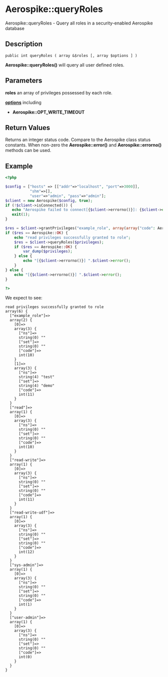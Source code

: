 
# Aerospike::queryRoles

Aerospike::queryRoles - Query all roles in a security-enabled Aerospike database

## Description

```
public int queryRoles ( array &$roles [, array $options ] )
```

**Aerospike::queryRoles()** will query  all user defined roles.

## Parameters

**roles** an array of privileges possessed by each role.

**[options](aerospike.md)** including
- **Aerospike::OPT_WRITE_TIMEOUT**

## Return Values

Returns an integer status code.  Compare to the Aerospike class status
constants.  When non-zero the **Aerospike::error()** and
**Aerospike::errorno()** methods can be used.

## Example

```php
<?php

$config = ["hosts" => [["addr"=>"localhost", "port"=>3000]],
           "shm"=>[],
           "user"=>"admin", "pass"=>"admin"];
$client = new Aerospike($config, true);
if (!$client->isConnected()) {
   echo "Aerospike failed to connect[{$client->errorno()}]: {$client->error()}\n";
   exit(1);
}

$res = $client->grantPrivileges("example_role", array(array("code": Aerospike::PRIV_READ)));
if ($res == Aerospike::OK) {
    echo "read privileges successfully granted to role";
    $res = $client->queryRoles($privileges);
    if ($res == Aerospike::OK) {
        var_dump($privileges);
    } else {
        echo "[{$client->errorno()}] ".$client->error();
    }
} else {
    echo "[{$client->errorno()}] ".$client->error();
}

?>
```

We expect to see:

```
read privileges successfully granted to role
array(6) {
  ["example_role"]=>
  array(2) {
    [0]=>
    array(3) {
      ["ns"]=>
      string(0) ""
      ["set"]=>
      string(0) ""
      ["code"]=>
      int(10)
    }
    [1]=>
    array(3) {
      ["ns"]=>
      string(4) "test"
      ["set"]=>
      string(4) "demo"
      ["code"]=>
      int(11)
    }
  }
  ["read"]=>
  array(1) {
    [0]=>
    array(3) {
      ["ns"]=>
      string(0) ""
      ["set"]=>
      string(0) ""
      ["code"]=>
      int(10)
    }
  }
  ["read-write"]=>
  array(1) {
    [0]=>
    array(3) {
      ["ns"]=>
      string(0) ""
      ["set"]=>
      string(0) ""
      ["code"]=>
      int(11)
    }
  }
  ["read-write-udf"]=>
  array(1) {
    [0]=>
    array(3) {
      ["ns"]=>
      string(0) ""
      ["set"]=>
      string(0) ""
      ["code"]=>
      int(12)
    }
  }
  ["sys-admin"]=>
  array(1) {
    [0]=>
    array(3) {
      ["ns"]=>
      string(0) ""
      ["set"]=>
      string(0) ""
      ["code"]=>
      int(1)
    }
  }
  ["user-admin"]=>
  array(1) {
    [0]=>
    array(3) {
      ["ns"]=>
      string(0) ""
      ["set"]=>
      string(0) ""
      ["code"]=>
      int(0)
    }
  }
}
```
